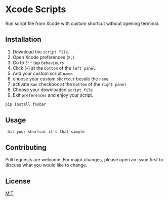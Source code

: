 # Xcode Scripts

Run script file from Xcode with custom shortcut without opening terminal.

 
## Installation

1. Download the ```script file```.
2. Open Xcode preferences (```⌘,```)
3. Go to ```3ʳᵈ``` tap ```Behaviours```
4. Click (```+```) at the ```bottom``` of the ```left panel```.
5. Add your custom script ```name```.
6. choose your custom ```shortcut``` beside the ```name```.
7. activate ```Run```  checkbox at the ```bottom``` of the ```right panel```
8. Choose your downloaded ```script file```
9. Exit ```preferences``` and enjoy your script.

```bash
pip install foobar
```

## Usage

``` hit your shortcut it's that simple```

## Contributing
Pull requests are welcome. For major changes, please open an issue first to discuss what you would like to change.

## License
[MIT](https://choosealicense.com/licenses/mit/)
